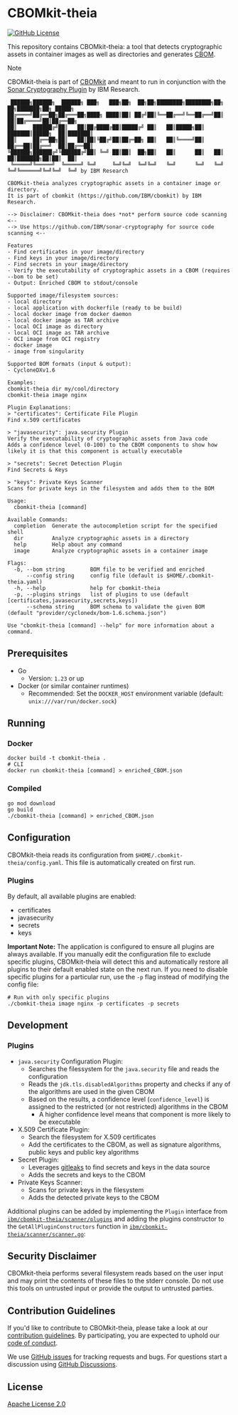 # CBOMkit-theia

[![GitHub License](https://img.shields.io/github/license/IBM/cbomkit-theia)](https://opensource.org/licenses/Apache-2.0)

This repository contains CBOMkit-theia: a tool that detects cryptographic assets in container images as well as directories and generates [CBOM](https://cyclonedx.org/capabilities/cbom/).

> [!NOTE] 
> CBOMkit-theia is part of [CBOMkit](https://github.com/IBM/cbomkit) and meant to run in conjunction with the [Sonar Cryptography Plugin](https://github.com/IBM/sonar-cryptography) by IBM Research.

```
 ██████╗██████╗  ██████╗ ███╗   ███╗██╗  ██╗██╗████████╗████████╗██╗  ██╗███████╗██╗ █████╗ 
██╔════╝██╔══██╗██╔═══██╗████╗ ████║██║ ██╔╝██║╚══██╔══╝╚══██╔══╝██║  ██║██╔════╝██║██╔══██╗
██║     ██████╔╝██║   ██║██╔████╔██║█████╔╝ ██║   ██║█████╗██║   ███████║█████╗  ██║███████║
██║     ██╔══██╗██║   ██║██║╚██╔╝██║██╔═██╗ ██║   ██║╚════╝██║   ██╔══██║██╔══╝  ██║██╔══██║
╚██████╗██████╔╝╚██████╔╝██║ ╚═╝ ██║██║  ██╗██║   ██║      ██║   ██║  ██║███████╗██║██║  ██║
 ╚═════╝╚═════╝  ╚═════╝ ╚═╝     ╚═╝╚═╝  ╚═╝╚═╝   ╚═╝      ╚═╝   ╚═╝  ╚═╝╚══════╝╚═╝╚═╝  ╚═╝ by IBM Research

CBOMkit-theia analyzes cryptographic assets in a container image or directory.
It is part of cbomkit (https://github.com/IBM/cbomkit) by IBM Research.

--> Disclaimer: CBOMkit-theia does *not* perform source code scanning <--
--> Use https://github.com/IBM/sonar-cryptography for source code scanning <--

Features
- Find certificates in your image/directory
- Find keys in your image/directory
- Find secrets in your image/directory
- Verify the executability of cryptographic assets in a CBOM (requires --bom to be set)
- Output: Enriched CBOM to stdout/console

Supported image/filesystem sources:
- local directory 
- local application with dockerfile (ready to be build)
- local docker image from docker daemon
- local docker image as TAR archive
- local OCI image as directory
- local OCI image as TAR archive
- OCI image from OCI registry
- docker image
- image from singularity

Supported BOM formats (input & output):
- CycloneDXv1.6

Examples:
cbomkit-theia dir my/cool/directory
cbomkit-theia image nginx

Plugin Explanations:
> "certificates": Certificate File Plugin
Find x.509 certificates

> "javasecurity": java.security Plugin
Verify the executability of cryptographic assets from Java code
Adds a confidence level (0-100) to the CBOM components to show how likely it is that this component is actually executable

> "secrets": Secret Detection Plugin
Find Secrets & Keys

> "keys": Private Keys Scanner
Scans for private keys in the filesystem and adds them to the BOM

Usage:
  cbomkit-theia [command]

Available Commands:
  completion  Generate the autocompletion script for the specified shell
  dir         Analyze cryptographic assets in a directory
  help        Help about any command
  image       Analyze cryptographic assets in a container image

Flags:
  -b, --bom string        BOM file to be verified and enriched
      --config string     config file (default is $HOME/.cbomkit-theia.yaml)
  -h, --help              help for cbomkit-theia
  -p, --plugins strings   list of plugins to use (default [certificates,javasecurity,secrets,keys])
      --schema string     BOM schema to validate the given BOM (default "provider/cyclonedx/bom-1.6.schema.json")

Use "cbomkit-theia [command] --help" for more information about a command.
```

## Prerequisites

- Go 
  - Version: `1.23` or up
- Docker (or similar container runtimes)
  - Recommended: Set the `DOCKER_HOST` environment variable (default: `unix:///var/run/docker.sock`)

## Running

### Docker

```shell
docker build -t cbomkit-theia . 
# CLI
docker run cbomkit-theia [command] > enriched_CBOM.json
```

### Compiled

```shell
go mod download
go build
./cbomkit-theia [command] > enriched_CBOM.json
```

## Configuration

CBOMkit-theia reads its configuration from `$HOME/.cbomkit-theia/config.yaml`. This file is automatically created on first run.

### Plugins

By default, all available plugins are enabled:
- certificates
- javasecurity
- secrets
- keys

**Important Note:** The application is configured to ensure all plugins are always available. If you manually edit the configuration file to exclude specific plugins, CBOMkit-theia will detect this and automatically restore all plugins to their default enabled state on the next run. If you need to disable specific plugins for a particular run, use the `-p` flag instead of modifying the config file:

```shell
# Run with only specific plugins
./cbomkit-theia image nginx -p certificates -p secrets
```

## Development

### Plugins
  - `java.security` Configuration Plugin:
    - Searches the filessystem for the `java.security` file and reads the configuration
    - Reads the `jdk.tls.disabledAlgorithms` property and checks if any of the algorithms are used in the given CBOM
    - Based on the results, a confidence level (`confidence_level`) is assigned to the restricted (or not restricted) algorithms in the CBOM
      - A higher confidence level means that component is more likely to be executable
  - X.509 Certificate Plugin:
    - Search the filesystem for X.509 certificates
    - Add the certificates to the CBOM, as well as signature algorithms, public keys and public key algorithms
  - Secret Plugin:
    - Leverages [gitleaks](https://github.com/gitleaks/gitleaks) to find secrets and keys in the data source
    - Adds the secrets and keys to the CBOM
  - Private Keys Scanner:
    - Scans for private keys in the filesystem
    - Adds the detected private keys to the CBOM

Additional plugins can be added by implementing the `Plugin` interface from [`ibm/cbomkit-theia/scanner/plugins`](./scanner/plugins/plugin.go#L41) and adding the plugins constructor to the `GetAllPluginConstructors` function in [`ibm/cbomkit-theia/scanner/scanner.go`](./scanner/scanner.go#L58): 

## Security Disclaimer
CBOMkit-theia performs several filesystem reads based on the user input and may print the contents of these files to the stderr console. Do not use this tools on untrusted input or provide the output to untrusted parties.

## Contribution Guidelines

If you'd like to contribute to CBOMkit-theia, please take a look at our [contribution guidelines](CONTRIBUTING.md). By participating, you are expected to uphold our [code of conduct](CODE_OF_CONDUCT.md).

We use [GitHub issues](https://github.com/IBM/cbomkit-theia/issues) for tracking requests and bugs. For questions start a discussion using [GitHub Discussions](https://github.com/IBM/cbomkit-theia/discussions).

## License

[Apache License 2.0](LICENSE)